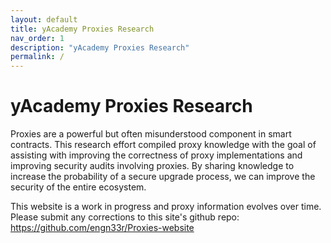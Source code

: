 ```yaml
---
layout: default
title: yAcademy Proxies Research
nav_order: 1
description: "yAcademy Proxies Research"
permalink: /
---
```


# yAcademy Proxies Research

Proxies are a powerful but often misunderstood component in smart contracts. This research effort compiled proxy knowledge with the goal of assisting with improving the correctness of proxy implementations and improving security audits involving proxies. By sharing knowledge to increase the probability of a secure upgrade process, we can improve the security of the entire ecosystem.

This website is a work in progress and proxy information evolves over time. Please submit any corrections to this site's github repo: https://github.com/engn33r/Proxies-website
